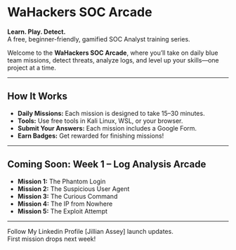 # WaHackers SOC Arcade

**Learn. Play. Detect.**  
A free, beginner-friendly, gamified SOC Analyst training series.

Welcome to the **WaHackers SOC Arcade**, where you’ll take on daily blue team missions, detect threats, analyze logs, and level up your skills—one project at a time.

---

## How It Works 

- **Daily Missions:** Each mission is designed to take 15–30 minutes.
- **Tools:** Use free tools in Kali Linux, WSL, or your browser.
- **Submit Your Answers:** Each mission includes a Google Form.
- **Earn Badges:** Get rewarded for finishing missions!

---

## Coming Soon: Week 1 – Log Analysis Arcade

- **Mission 1:** The Phantom Login
- **Mission 2:** The Suspicious User Agent
- **Mission 3:** The Curious Command
- **Mission 4:** The IP from Nowhere
- **Mission 5:** The Exploit Attempt

---

Follow My Linkedin Profile [Jillian Assey] launch updates.  
First mission drops next week!
